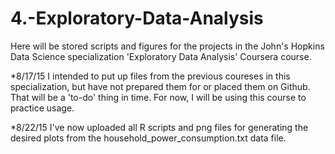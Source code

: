 # 4.-Exploratory-Data-Analysis

Here will be stored scripts and figures for the projects in the John's Hopkins Data Science specialization 'Exploratory Data Analysis' Coursera course.


*8/17/15 I intended to put up files from the previous coureses in this specialization, but have not prepared them for or placed them on Github. That will be a 'to-do' thing in time. For now, I will be using this course to practice usage.

*8/22/15 I've now uploaded all R scripts and png files for generating the desired plots from the household_power_consumption.txt data file.
